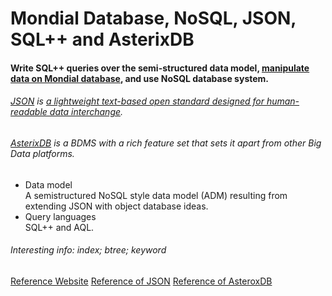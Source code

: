 # Mondial Database, NoSQL, JSON, SQL++ and AsterixDB
#### Write SQL++ queries over the semi-structured data model, [manipulate data on Mondial database](https://www.dbis.informatik.uni-goettingen.de/Mondial/), and use NoSQL database system.

###### [JSON](https://en.wikipedia.org/wiki/JSON) is [a lightweight text-based open standard designed for human-readable data interchange](https://courses.cs.washington.edu/courses/cse414/18au/lectures/lec12-json-sqlpp-small.pdf).
###### [AsterixDB](https://asterixdb.apache.org/docs/0.9.4/index.html) is a BDMS with a rich feature set that sets it apart from other Big Data platforms.
* Data model   
   A semistructured NoSQL style data model (ADM) resulting from extending JSON with object database ideas.  
* Query languages   
   SQL++ and AQL. 
###### Interesting info: index; btree; keyword 

[Reference Website](https://gitlab.cs.washington.edu/maas/cse414-2018au/blob/master/hw/hw5/hw5.md)
[Reference of JSON](https://courses.cs.washington.edu/courses/cse414/18au/lectures/lec12-json-sqlpp-small.pdf)
[Reference of AsteroxDB](https://asterixdb.apache.org/docs/0.9.4/index.html)
